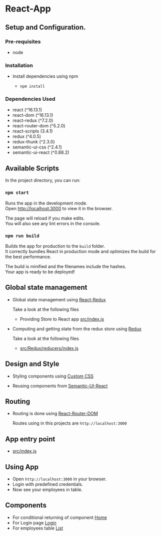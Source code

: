 # React-App

## Setup and Configuration. 

### Pre-requisites

* node

### Installation

* Install dependencies using npm

    - ```npm install```

### Dependencies Used

* react (^16.13.1)
* react-dom (^16.13.1)
* react-redux (^7.2.0)
* react-router-dom (^5.2.0)
* react-scripts (3.4.1)
* redux (^4.0.5)
* redux-thunk (^2.3.0)
* semantic-ui-css (^2.4.1)
* semantic-ui-react (^0.88.2)

## Available Scripts

In the project directory, you can run:

### `npm start`

Runs the app in the development mode.<br />
Open [http://localhost:3000](http://localhost:3000) to view it in the browser.

The page will reload if you make edits.<br />
You will also see any lint errors in the console.

### `npm run build`

Builds the app for production to the `build` folder.<br />
It correctly bundles React in production mode and optimizes the build for the best performance.

The build is minified and the filenames include the hashes.<br />
Your app is ready to be deployed!

## Global state management

- Global state management using [React-Redux](https://github.com/reduxjs/react-redux)

  Take a look at the following files

  - Providing Store to React app [src/index.js](src/index.js)

- Computing and getting state from the redux store using [Redux](https://github.com/reduxjs/redux)

  Take a look at the following files

  - [src/Redux/reducers/index.js](src/Redux/reducers/index.js)

## Design and Style

- Styling components using [Custom CSS](./src/Styles/index.css)

- Reusing components from [Semantic-UI-React](https://github.com/Semantic-Org/Semantic-UI-React)

## Routing

- Routing is done using [React-Router-DOM](https://github.com/ReactTraining/react-router)

    Routes using in this projects are `http://localhost:3000`

## App entry point

- [src/index.js](src/index.js)

## Using App

- Open `http://localhost:3000` in your browser.
- Login with predefined credentials.
- Now see your employees in table.

## Components

- For conditional returning of component [Home](src/Components/Home.js)
- For Login page [Login](src/Components/Login.js)
- For employees table [List](src/Components/List.js)